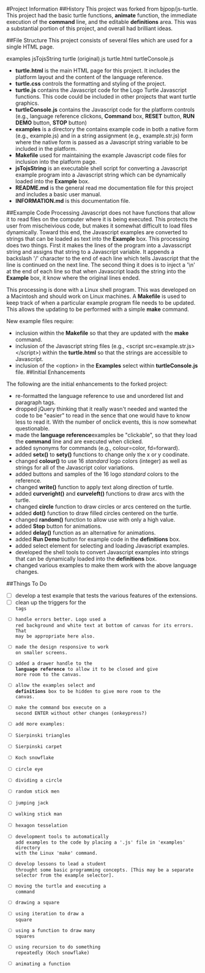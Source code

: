 #Project Information
##History
This project was forked from bjpop/js-turtle. This project had the basic turtle functions,
**animate** function,
the immediate execution of the **command** line, and the editable **definitions** area. This was a
substantial portion of this project, and overall had brilliant ideas.

##File Structure
This project consists of several files which are used for a single HTML page.

examples		jsTojsString		turtle (original).js	turtle.html		turtleConsole.js
- **turtle.html** is the main HTML page for this project. It includes the platform layout and the
content of the language reference.
- **turtle.css** controls the formatting and styling of the project.
- **turtle.js** contains the Javascript code for the Logo Turtle Javascript functions. This code could
be included in other projects that want turtle graphics.
- **turtleConsole.js** contains the Javascript code for the platform controls (e.g., language reference
clickons, **Command** box, **RESET** button, **RUN DEMO** button, **STOP** button)
- **examples** is a directory the contains example code in both a native form (e.g., example.js) and
in a string assignment (e.g., example.str.js) form where the
native form is passed as a Javascript string variable to be included in the platform.
- **Makefile** used for maintaining the example Javascript code files for inclusion into the
platform page.
- **jsTojsString** is an executable shell script for converting a Javascript example program into a
Javascript string which can be dynamically loaded into the **Example** box.
- **README.md** is the general read me documentation file for this project and includes a basic user manual.
- **INFORMATION.md** is this documentation file.

##Example Code Processing
Javascript does not have functions that allow it to read files on the computer where it is
being executed. This protects the user from mischeivious code, but makes it somewhat difficult
to load files dynamically. Toward this end, the Javascript examples are converted to strings
that can be loaded as text into the **Example** box. This processing does two things. First it
makes the lines of the program into a Javasscript string and assigns that string to a Javascript
variable. It appends a backslash '/' character to the end of each line which tells Javascript that
the line is continued on the next line. The second thing it does is to inject a '\n' at the end
of each line so that when Javascript loads the string into the **Example** box, it know where the
original lines ended.

This processing is done with a Linux shell program. This was developed on a Macintosh and should
work on Linux machines. A **Makefile** is used to keep track of when a particular example program file
needs to be updated. This allows the updating to be performed with a simple **make** command.

New example files require:
- inclusion within the **Makefile** so that they are updated with the **make** command.
- inclusion of the Javascript string files (e.g., &lt;script src=example.str.js>&lt;/script>) within the **turtle.html**
so that the strings are accessible to Javascript.
- inclusion of the &lt;option> in the **Examples** select within **turtleConsole.js** file.
##Initial Enhancements

The following are the initial enhancements to the forked project:
* re-formatted the language reference to use and unordered list and paragraph tags.
* dropped jQuery thinking that it really wasn't needed and wanted the code to be "easier"
to read in the sence that one would have to know less to read it. With the number of onclick
events, this is now somewhat questionable.
* made the **language reference**examples be "clickable", so that they load the **command** line
and are executed when clicked.
* added synonyms for commands (e.g., colour=color, fd=forward).
* added **setx()** to **sety()** functions to change only the x or y coodinate.
* changed **colour()** to use 16 *standard* logo colors (integer) as well as strings for
all of the Javascript color variations.
* added buttons and samples of the 16 logo *standard* colors to the reference.
* changed **write()** function to apply text along direction of turtle.
* added **curveright()** and **curveleft()** functions to draw arcs with the turtle.
* changed **circle** function to draw circles or arcs centered on the turtle.
* added **dot()** function to draw filled circles centered on the turtle.
* changed **random()** function to allow use with only a high value.
* added **Stop** button for animations.
* added **delay()** function as an alternative for animations.
* added **Run Demo** button for example code in the **definitions** box.
* added select element for selecting and loading Javascript examples.
* developed the shell tools to convert Javascript examples into strings that can be
dynamically loaded into the **definitions** box.
* changed various examples to make them work with the above language changes.


##Things To Do
- [ ] develop a test example that tests the various features of the extensions.
- [ ] clean up the triggers for the <code> tags
- [ ] handle errors better. Logo used a red background and white text at bottom of canvas for
its errors. That may be appropriate here also.
- [ ] made the design responsive to work on smaller screens.
- [ ] added a drawer handle to the **language reference** to allow it to be closed and give
more room to the canvas.
- [ ] allow the examples select and **definitions** box to be hidden to give more room to the canvas.
- [ ] make the command box execute on a second ENTER without other changes (onkeypress?)
- [ ] add more examples:
 - [ ] Sierpinski triangles
 - [ ] Sierpinski carpet
 - [ ] Koch snowflake
 - [ ] circle eye
 - [ ] dividing a circle
 - [ ] random stick men
 - [ ] jumping jack
 - [ ] walking stick man
 - [ ] hexagon tesselation
- [ ] development tools to automatically add examples to the code by placing a '.js' file in 
'examples' directory with the Linux 'make' command.
- [ ] develop lessons to lead a student throught some basic programming concepts. [This may be a
separate selector from the example selector].
 - [ ] moving the turtle and executing a command
 - [ ] drawing a square
 - [ ] using iteration to draw a square
 - [ ] using a function to draw many squares
 - [ ] using recursion to do something repeatedly (Koch snowflake)
 - [ ] animating a function